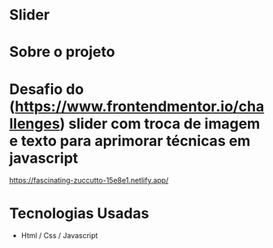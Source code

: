 # Slider

# Sobre o projeto

# Desafio do (https://www.frontendmentor.io/challenges) slider com troca de imagem e texto para aprimorar técnicas em javascript

https://fascinating-zuccutto-15e8e1.netlify.app/

# Tecnologias Usadas

- Html / Css / Javascript 
